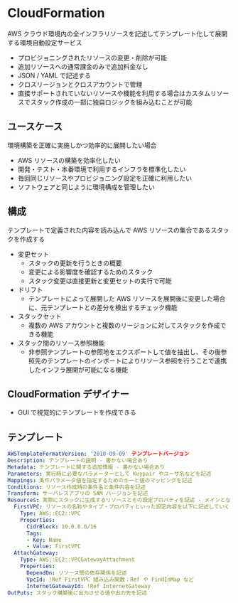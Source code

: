 # CloudFormation

AWS クラウド環境内の全インフラリソースを記述してテンプレート化して展開する環境自動設定サービス

- プロビジョニングされたリソースの変更・削除が可能
- 追加リソースへの通常課金のみで追加料金なし
- JSON / YAML で記述する
- クロスリージョンとクロスアカウントで管理
- 直接サポートされていないリソースや機能を利用する場合はカスタムリソースでスタック作成の一部に独自ロジックを組み込むことが可能

## ユースケース

環境構築を正確に実施しかつ効率的に展開したい場合

- AWS リソースの構築を効率化したい
- 開発・テスト・本番環境で利用するインフラを標準化したい
- 毎回同じリソースやプロビジョニング設定を正確に利用したい
- ソフトウェアと同じように環境構成を管理したい

## 構成

テンプレートで定義された内容を読み込んで AWS リソースの集合であるスタックを作成する

- 変更セット
  - スタックの更新を行うときの概要
  - 変更による影響度を確認するためのスタック
  - スタック変更は直接更新と変更セットの実行で可能
- ドリフト
  - テンプレートによって展開した AWS リソースを展開後に変更した場合に、元テンプレートとの差分を検出するチェック機能
- スタックセット
  - 複数の AWS アカウントと複数のリージョンに対してスタックを作成できる機能
- スタック間のリソース参照機能
  - 非参照テンプレートの参照地をエクスポートして値を抽出し、その後参照先のテンプレートのインポートによりリソース参照を行うことで連携したインフラ展開が可能になる機能

## CloudFormation デザイナー

- GUI で視覚的にテンプレートを作成できる

## テンプレート

``` yaml
AWSTemplateFormatVersion: '2010-09-09' テンプレートバージョン
Description: テンプレートの説明 - 書かない場合あり
Metadata: テンプレートに関する追加情報 - 書かない場合あり
Parameters: 実行時に必要なパラメーターとして Keypair やユーザ名などを記述
Mappings: 条件パラメータ値を指定するためのキーと値のマッピングを記述
Conditions: リソース作成時の条件名と条件内容を記述
Transform: サーバレスアプリの SAM バージョンを記述
Resources: 実際にスタックに生成するリソースとその設定プロパティを記述 - メインとなる部分
  FirstVPC: リソースの名称やタイプ・プロパティといった設定内容を以下に記述していく
    Type: AWS::EC2::VPC
    Properties:
      CidrBlock: 10.0.0.0/16
      Tags:
      - Key: Name
      - Value: FirstVPC
  AttachGateway:
    Type: AWS::EC2::VPCGatewayAttachment
    Properties:
      DependOn: リソース間の依存関係を記述
      VpcId: !Ref FirstVPC 組み込み関数：Ref や FindInMap など
      InternetGatewayId: !Ref InternetGateway
OutPuts: スタック構築後に出力させる値や出力先を記述
```
